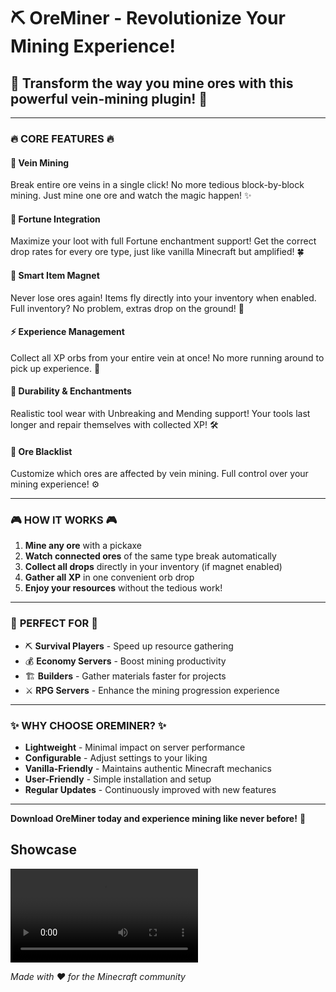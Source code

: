 # ⛏️ OreMiner - Revolutionize Your Mining Experience!

## 🌟 Transform the way you mine ores with this powerful vein-mining plugin! 🌟

---

### 🔥 **CORE FEATURES** 🔥

#### 🔄 **Vein Mining** 
Break entire ore veins in a single click! No more tedious block-by-block mining. Just mine one ore and watch the magic happen! ✨

#### 💎 **Fortune Integration** 
Maximize your loot with full Fortune enchantment support! Get the correct drop rates for every ore type, just like vanilla Minecraft but amplified! 🍀

#### 🧲 **Smart Item Magnet** 
Never lose ores again! Items fly directly into your inventory when enabled. Full inventory? No problem, extras drop on the ground! 🎯

#### ⚡ **Experience Management** 
Collect all XP orbs from your entire vein at once! No more running around to pick up experience. 🌈

#### 🔧 **Durability & Enchantments** 
Realistic tool wear with Unbreaking and Mending support! Your tools last longer and repair themselves with collected XP! 🛠️

#### 🚫 **Ore Blacklist** 
Customize which ores are affected by vein mining. Full control over your mining experience! ⚙️

---

### 🎮 **HOW IT WORKS** 🎮

1. **Mine any ore** with a pickaxe
2. **Watch connected ores** of the same type break automatically
3. **Collect all drops** directly in your inventory (if magnet enabled)
4. **Gather all XP** in one convenient orb drop
5. **Enjoy your resources** without the tedious work!

---

### 🌈 **PERFECT FOR** 🌈

- ⛏️ **Survival Players** - Speed up resource gathering
- 💰 **Economy Servers** - Boost mining productivity
- 🏗️ **Builders** - Gather materials faster for projects
- ⚔️ **RPG Servers** - Enhance the mining progression experience

---

### ✨ **WHY CHOOSE OREMINER?** ✨

- **Lightweight** - Minimal impact on server performance
- **Configurable** - Adjust settings to your liking
- **Vanilla-Friendly** - Maintains authentic Minecraft mechanics
- **User-Friendly** - Simple installation and setup
- **Regular Updates** - Continuously improved with new features

---

**Download OreMiner today and experience mining like never before!** 🚀

## Showcase

<video controls>
<source src="https://i.imgur.com/mYPqOXv.mp4" type="video/mp4">
Your browser does not support the video tag.
</video>


*Made with ❤️ for the Minecraft community*
